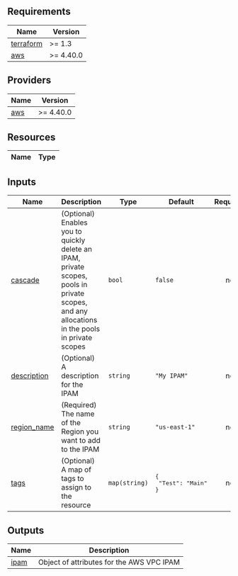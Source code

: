 <!-- BEGIN TFDOCS -->
## Requirements

| Name | Version |
|------|---------|
| <a name="requirement_terraform"></a> [terraform](#requirement\_terraform) | >= 1.3 |
| <a name="requirement_aws"></a> [aws](#requirement\_aws) | >= 4.40.0 |

## Providers

| Name | Version |
|------|---------|
| <a name="provider_aws"></a> [aws](#provider\_aws) | >= 4.40.0 |

## Resources

| Name | Type |
|------|------|

## Inputs

| Name | Description | Type | Default | Required |
|------|-------------|------|---------|:--------:|
| <a name="input_cascade"></a> [cascade](#input\_cascade) | (Optional) Enables you to quickly delete an IPAM, private scopes, pools in private scopes, and any allocations in the pools in private scopes | `bool` | `false` | no |
| <a name="input_description"></a> [description](#input\_description) | (Optional) A description for the IPAM | `string` | `"My IPAM"` | no |
| <a name="input_region_name"></a> [region\_name](#input\_region\_name) | (Required) The name of the Region you want to add to the IPAM | `string` | `"us-east-1"` | no |
| <a name="input_tags"></a> [tags](#input\_tags) | (Optional) A map of tags to assign to the resource | `map(string)` | <pre>{<br>  "Test": "Main"<br>}</pre> | no |

## Outputs

| Name | Description |
|------|-------------|
| <a name="output_ipam"></a> [ipam](#output\_ipam) | Object of attributes for the AWS VPC IPAM |

<!-- END TFDOCS -->

